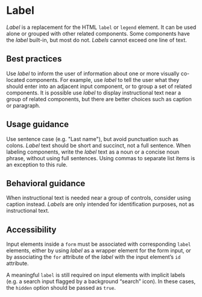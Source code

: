# Label
*Label* is a replacement for the HTML `label` or `legend` element. It can be used alone or grouped with other related components. Some components have the *label* built-in, but most do not. *Labels* cannot exceed one line of text.

## Best practices
Use *label* to inform the user of information about one or more visually co-located components. For example, use *label* to tell the user what they should enter into an adjacent input component, or to group a set of related components. It is possible use *label* to display instructional text near a group of related components, but there are better choices such as caption or paragraph.

## Usage guidance
Use sentence case (e.g. "Last name"), but avoid punctuation such as colons. *Label* text should be short and succinct, not a full sentence. When labeling components, write the *label* text as a noun or a concise noun phrase, without using full sentences. Using commas to separate list items is an exception to this rule.

## Behavioral guidance
When instructional text is needed near a group of controls, consider using caption instead. *Labels* are only intended for identification purposes, not as instructional text.

## Accessibility
Input elements inside a `form` must be associated with corresponding `label` elements, either by using *label* as a wrapper element for the form input, or by associating the `for` attribute of the *label* with the input element’s `id` attribute.

A meaningful `label` is still required on input elements with implicit labels (e.g. a search input flagged by a background “search” icon). In these cases, the `hidden` option should be passed as `true`.
